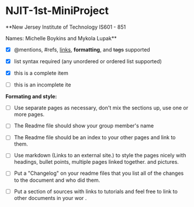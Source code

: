 # NJIT-1st-MiniProject
**New Jersey Institute of Technology
IS601 - 851

Names: Michelle Boykins and Mykola Lupak**



- [x] @mentions, #refs, [links](), **formatting**, and <del>tags</del> supported
- [x] list syntax required (any unordered or ordered list supported)
- [x] this is a complete item
- [ ] this is an incomplete ite


**Formating and style:**


- [ ] Use separate pages as necessary, don't mix the sections up, use one or more pages.

- [ ] The Readme file should show your group member's name

- [ ] The Readme file should be an index to your other pages and link to them.

- [ ] Use markdown (Links to an external site.) to style the pages nicely with headings, bullet points, multiple pages linked together. and pictures.

- [ ] Put a "Changelog" on your readme files that you list all of the changes to the document and who did them.

- [ ]  Put a section of sources with links to tutorials and feel free to link to other documents in your wor
.
